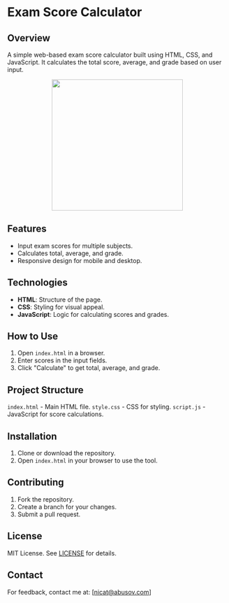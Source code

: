 # Exam Score Calculator

## Overview
A simple web-based exam score calculator built using HTML, CSS, and JavaScript. It calculates the total score, average, and grade based on user input.

<p align="center">
  <img src="![Uploading image.png…]()
" width="300"/>
</p>

## Features
- Input exam scores for multiple subjects.
- Calculates total, average, and grade.
- Responsive design for mobile and desktop.
  
## Technologies
- **HTML**: Structure of the page.
- **CSS**: Styling for visual appeal.
- **JavaScript**: Logic for calculating scores and grades.

## How to Use
1. Open `index.html` in a browser.
2. Enter scores in the input fields.
3. Click "Calculate" to get total, average, and grade.


## Project Structure
`index.html` - Main HTML file. `style.css` - CSS for styling. `script.js` - JavaScript for score calculations.


## Installation
1. Clone or download the repository.
2. Open `index.html` in your browser to use the tool.

## Contributing
1. Fork the repository.
2. Create a branch for your changes.
3. Submit a pull request.

## License
MIT License. See [LICENSE](LICENSE) for details.

## Contact
For feedback, contact me at: [nicat@abusov.com]
